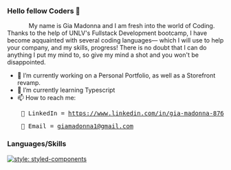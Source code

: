 <link rel="stylesheet" href="https://cdn.jsdelivr.net/gh/devicons/devicon@v2.15.1/devicon.min.css">

### Hello fellow Coders 👋
<p style ="text-indent: 50px;">
    My name is Gia Madonna and I am fresh into the world of Coding. Thanks to the help of UNLV's Fullstack Development bootcamp, I have become aqquainted with several coding languages— which I will use to help your company, and my skills, progress! There is no doubt that I can do anything I put my mind to, so give my mind a shot and you won't be disappointed. 
</p>


- 🔭 I’m currently working on a Personal Portfolio, as well as a Storefront revamp. 
- 🌱 I’m currently learning Typescript
- 📫 How to reach me:
     <br>  <pre>  🔌 LinkedIn = https://www.linkedin.com/in/gia-madonna-8765b81b5/ </pre>
       <pre> 📝 Email = giamadonna1@gmail.com


### Languages/Skills
[![style: styled-components](https://img.shields.io/badge/style-%F0%9F%92%85%20styled--components-orange.svg?colorB=daa357&colorA=db748e)](https://github.com/styled-components/styled-components)
<i class="devicon-bash-plain colored"></i>
